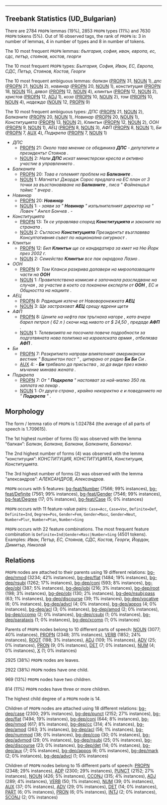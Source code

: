 

--------------------------------------------------------------------------------

## Treebank Statistics (UD_Bulgarian)

There are 2784 `PROPN` lemmas (19%), 2853 `PROPN` types (11%) and 7630 `PROPN` tokens (5%).
Out of 16 observed tags, the rank of `PROPN` is: 3 in number of lemmas, 4 in number of types and 8 in number of tokens.

The 10 most frequent `PROPN` lemmas: <em>българия, софия, иван, европа, ес, сдс, петър, стоянов, костов, георги</em>

The 10 most frequent `PROPN` types:  <em>България, София, Иван, ЕС, Европа, СДС, Петър, Стоянов, Костов, Георги</em>

The 10 most frequent ambiguous lemmas: <em>балкан</em> ([PROPN]() 31, [NOUN]() 1), <em>дпс</em> ([PROPN]() 21, [NOUN]() 2), <em>новинар</em> ([PROPN]() 20, [NOUN]() 1), <em>конституция</em> ([PROPN]() 18, [NOUN]() 15), <em>дявол</em> ([PROPN]() 12, [NOUN]() 4), <em>клинтън</em> ([PROPN]() 12, [NOUN]() 2), <em>христов</em> ([PROPN]() 12, [ADJ]() 1), <em>коза</em> ([PROPN]() 10, [NOUN]() 2), <em>том</em> ([PROPN]() 10, [NOUN]() 4), <em>надежда</em> ([NOUN]() 12, [PROPN]() 9)

The 10 most frequent ambiguous types:  <em>ДПС</em> ([PROPN]() 21, [NOUN]() 2), <em>Балканите</em> ([PROPN]() 20, [NOUN]() 1), <em>Новинар</em> ([PROPN]() 20, [NOUN]() 1), <em>Конституцията</em> ([PROPN]() 13, [NOUN]() 2), <em>Клинтън</em> ([PROPN]() 12, [NOUN]() 2), <em>ООН</em> ([PROPN]() 9, [NOUN]() 1), <em>АЕЦ</em> ([PROPN]() 8, [NOUN]() 3), <em>АФП</em> ([PROPN]() 8, [NOUN]() 1), <em>Би</em> ([PROPN]() 7, [AUX]() 4), <em>Подкрепа</em> ([PROPN]() 7, [NOUN]() 1)


* <em>ДПС</em>
  * [PROPN]() 21: <em>Около това мнение се обединиха <b>ДПС</b> - депутатите и президентът Стоянов .</em>
  * [NOUN]() 2: <em>Нали <b>ДПС</b> искат министерски кресла и активно участие в управлението .</em>
* <em>Балканите</em>
  * [PROPN]() 20: <em>Това е големият проблем на <b>Балканите</b> .</em>
  * [NOUN]() 1: <em>Магнатът Джордж Сорос предлага на ЕС план от 3 точки за възстановяване на <b>Балканите</b> , писа " Файненшъл таймс " вчера .</em>
* <em>Новинар</em>
  * [PROPN]() 20: <em><b>Новинар</b></em>
  * [NOUN]() 1: <em>- заяви за " <b>Новинар</b> " изпълнителният директор на " Ловеч " Ангел Бончев . -</em>
* <em>Конституцията</em>
  * [PROPN]() 13: <em>Тя се управлява според <b>Конституцията</b> и законите на страната .</em>
  * [NOUN]() 2: <em>Съгласно <b>Конституцията</b> Президентът възглавява Консултативния съвет по национална сигурност .</em>
* <em>Клинтън</em>
  * [PROPN]() 12: <em>Бил <b>Клинтън</b> ще се кандидатира за кмет на Ню Йорк през 2002 г.</em>
  * [NOUN]() 2: <em>Семейство <b>Клинтън</b> все пак окрадоха Лазио .</em>
* <em>ООН</em>
  * [PROPN]() 9: <em>Том Кланси разкрива далавери на мироопазващите части на <b>ООН</b></em>
  * [NOUN]() 1: <em>Правителствена комисия е започнала разследване на случая , за участие в което са поканени експерти от <b>ООН</b> , ЕС и Общността на нациите .</em>
* <em>АЕЦ</em>
  * [PROPN]() 8: <em>Радиация изтече от Нововоронежката <b>АЕЦ</b></em>
  * [NOUN]() 3: <em>Ще застраховат <b>АЕЦ</b> срещу ядрени щети</em>
* <em>АФП</em>
  * [PROPN]() 8: <em>Цените на нефта пак тръгнаха нагоре , като вчера барел петрол ( 62 л ) скочи над нивото от $ 24,50 , предаде <b>АФП</b> .</em>
  * [NOUN]() 1: <em>Телевизията не посочила повече подробности за подготвяната нова политика на израелската армия , отбелязва <b>АФП</b> .</em>
* <em>Би</em>
  * [PROPN]() 7: <em>Разкритието направи влиятелният американски вестник " Вашингтон пост " , цитирано от радио <b>Би</b> <b>Би</b> Си .</em>
  * [AUX]() 4: <em>- <b>Би</b> трябвало да присъства , за да види през какво мъчение минава жената .</em>
* <em>Подкрепа</em>
  * [PROPN]() 7: <em>От " <b>Подкрепа</b> " настояват за най-малко 350 лв. заплата на лекар .</em>
  * [NOUN]() 1: <em>От друга страна , крайно некоректно е и поведението на " <b>Подкрепа</b> " .</em>

## Morphology

The form / lemma ratio of `PROPN` is 1.024784 (the average of all parts of speech is 1.709615).

The 1st highest number of forms (5) was observed with the lemma “балкан”: <em>Балкан, Балкана, Балкани, Балканите, Балканът</em>.

The 2nd highest number of forms (4) was observed with the lemma “конституция”: <em>КОНСТИТУЦИЯ, КОНСТИТУЦИЯТА, Конституция, Конституцията</em>.

The 3rd highest number of forms (2) was observed with the lemma “александров”: <em>АЛЕКСАНДРОВ, Александров</em>.

`PROPN` occurs with 5 features: [bg-feat/Number]() (7566; 99% instances), [bg-feat/Definite]() (7561; 99% instances), [bg-feat/Gender]() (7546; 99% instances), [bg-feat/Degree]() (17; 0% instances), [bg-feat/Case]() (5; 0% instances)

`PROPN` occurs with 11 feature-value pairs: `Case=Acc`, `Case=Voc`, `Definite=Def`, `Definite=Ind`, `Degree=Pos`, `Gender=Fem`, `Gender=Masc`, `Gender=Neut`, `Number=Plur`, `Number=Ptan`, `Number=Sing`

`PROPN` occurs with 22 feature combinations.
The most frequent feature combination is `Definite=Ind|Gender=Masc|Number=Sing` (4501 tokens).
Examples: <em>Иван, Петър, ЕС, Стоянов, СДС, Костов, Георги, Йордан, Димитър, Николай</em>


## Relations

`PROPN` nodes are attached to their parents using 19 different relations: [bg-dep/nmod]() (3234; 42% instances), [bg-dep/flat]() (1484; 19% instances), [bg-dep/nsubj]() (1262; 17% instances), [bg-dep/conj]() (593; 8% instances), [bg-dep/obl]() (387; 5% instances), [bg-dep/iobj]() (216; 3% instances), [bg-dep/root]() (198; 3% instances), [bg-dep/obj]() (130; 2% instances), [bg-dep/nsubj:pass]() (63; 1% instances), [bg-dep/discourse]() (39; 1% instances), [bg-dep/vocative]() (6; 0% instances), [bg-dep/advcl]() (4; 0% instances), [bg-dep/appos]() (4; 0% instances), [bg-dep/acl]() (3; 0% instances), [bg-dep/amod]() (2; 0% instances), [bg-dep/ccomp]() (2; 0% instances), [bg-dep/csubj]() (1; 0% instances), [bg-dep/parataxis]() (1; 0% instances), [bg-dep/xcomp]() (1; 0% instances)

Parents of `PROPN` nodes belong to 10 different parts of speech: [NOUN]() (3077; 40% instances), [PROPN]() (2348; 31% instances), [VERB]() (1852; 24% instances), [ROOT]() (198; 3% instances), [ADJ]() (109; 1% instances), [ADV]() (25; 0% instances), [PRON]() (9; 0% instances), [DET]() (7; 0% instances), [NUM]() (4; 0% instances), [X]() (1; 0% instances)

2925 (38%) `PROPN` nodes are leaves.

2922 (38%) `PROPN` nodes have one child.

969 (13%) `PROPN` nodes have two children.

814 (11%) `PROPN` nodes have three or more children.

The highest child degree of a `PROPN` node is 14.

Children of `PROPN` nodes are attached using 18 different relations: [bg-dep/case]() (2300; 29% instances), [bg-dep/punct]() (2152; 27% instances), [bg-dep/flat]() (1494; 19% instances), [bg-dep/conj]() (644; 8% instances), [bg-dep/nmod]() (617; 8% instances), [bg-dep/cc]() (314; 4% instances), [bg-dep/amod]() (263; 3% instances), [bg-dep/acl]() (56; 1% instances), [bg-dep/nummod]() (38; 0% instances), [bg-dep/cop]() (30; 0% instances), [bg-dep/advmod]() (29; 0% instances), [bg-dep/nsubj]() (25; 0% instances), [bg-dep/discourse]() (23; 0% instances), [bg-dep/det]() (14; 0% instances), [bg-dep/aux]() (7; 0% instances), [bg-dep/appos]() (6; 0% instances), [bg-dep/mark]() (2; 0% instances), [bg-dep/advcl]() (1; 0% instances)

Children of `PROPN` nodes belong to 15 different parts of speech: [PROPN]() (2348; 29% instances), [ADP]() (2300; 29% instances), [PUNCT]() (2152; 27% instances), [NOUN]() (426; 5% instances), [CCONJ]() (315; 4% instances), [ADJ]() (289; 4% instances), [VERB]() (50; 1% instances), [NUM]() (39; 0% instances), [AUX]() (37; 0% instances), [ADV]() (29; 0% instances), [DET]() (14; 0% instances), [PART]() (6; 0% instances), [PRON]() (6; 0% instances), [INTJ]() (2; 0% instances), [SCONJ]() (2; 0% instances)

